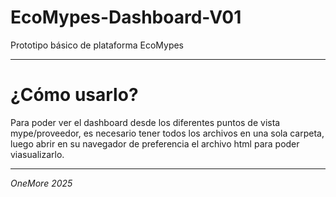 # EcoMypes-Dashboard-V01
Prototipo básico de plataforma EcoMypes

---

# ¿Cómo usarlo?
Para poder ver el dashboard desde los diferentes puntos de vista mype/proveedor, es necesario tener todos los archivos en una sola carpeta, luego abrir en su navegador de preferencia el archivo html para poder viasualizarlo.

---

*OneMore 2025*